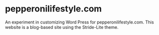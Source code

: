 # pepperonilifestyle.com
An experiment in customizing Word Press for pepperonilifestyle.com. This website is a blog-based site using the Stride-Lite theme.
